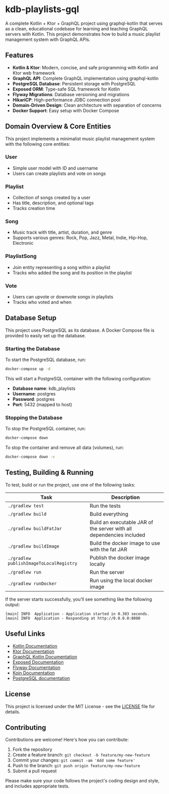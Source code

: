 # kdb-playlists-gql

A complete Kotlin + Ktor + GraphQL project using graphql-kotlin that serves as a clean, educational codebase for learning and teaching GraphQL servers with Kotlin. This project demonstrates how to build a music playlist management system with GraphQL APIs.

## Features

- **Kotlin & Ktor**: Modern, concise, and safe programming with Kotlin and Ktor web framework
- **GraphQL API**: Complete GraphQL implementation using graphql-kotlin
- **PostgreSQL Database**: Persistent storage with PostgreSQL
- **Exposed ORM**: Type-safe SQL framework for Kotlin
- **Flyway Migrations**: Database versioning and migrations
- **HikariCP**: High-performance JDBC connection pool
- **Domain-Driven Design**: Clean architecture with separation of concerns
- **Docker Support**: Easy setup with Docker Compose

## Domain Overview & Core Entities

This project implements a minimalist music playlist management system with the following core entities:

### User
- Simple user model with ID and username
- Users can create playlists and vote on songs

### Playlist
- Collection of songs created by a user
- Has title, description, and optional tags
- Tracks creation time

### Song
- Music track with title, artist, duration, and genre
- Supports various genres: Rock, Pop, Jazz, Metal, Indie, Hip-Hop, Electronic

### PlaylistSong
- Join entity representing a song within a playlist
- Tracks who added the song and its position in the playlist

### Vote
- Users can upvote or downvote songs in playlists
- Tracks who voted and when

## Database Setup

This project uses PostgreSQL as its database. A Docker Compose file is provided to easily set up the database.

### Starting the Database

To start the PostgreSQL database, run:

```bash
docker-compose up -d
```

This will start a PostgreSQL container with the following configuration:
- **Database name**: kdb_playlists
- **Username**: postgres
- **Password**: postgres
- **Port**: 5432 (mapped to host)

### Stopping the Database

To stop the PostgreSQL container, run:

```bash
docker-compose down
```

To stop the container and remove all data (volumes), run:

```bash
docker-compose down -v
```

## Testing, Building & Running

To test, build or run the project, use one of the following tasks:

| Task                                    | Description                                                          |
|-----------------------------------------|----------------------------------------------------------------------|
| `./gradlew test`                        | Run the tests                                                        |
| `./gradlew build`                       | Build everything                                                     |
| `./gradlew buildFatJar`                 | Build an executable JAR of the server with all dependencies included |
| `./gradlew buildImage`                  | Build the docker image to use with the fat JAR                       |
| `./gradlew publishImageToLocalRegistry` | Publish the docker image locally                                     |
| `./gradlew run`                         | Run the server                                                       |
| `./gradlew runDocker`                   | Run using the local docker image                                     |

If the server starts successfully, you'll see something like the following output:

```
[main] INFO  Application - Application started in 0.303 seconds.
[main] INFO  Application - Responding at http://0.0.0.0:8080
```

## Useful Links

- [Kotlin Documentation](https://kotlinlang.org/docs/)
- [Ktor Documentation](https://ktor.io/docs/)
- [GraphQL Kotlin Documentation](https://expediagroup.github.io/graphql-kotlin/)
- [Exposed Documentation](https://github.com/JetBrains/Exposed)
- [Flyway Documentation](https://flywaydb.org/documentation/)
- [Koin Documentation](https://insert-koin.io/docs/reference/introduction/)
- [PostgreSQL documentation](https://www.postgresql.org/docs/)

## License

This project is licensed under the MIT License - see the [LICENSE](LICENSE.md) file for details.

## Contributing

Contributions are welcome! Here's how you can contribute:

1. Fork the repository
2. Create a feature branch: `git checkout -b feature/my-new-feature`
3. Commit your changes: `git commit -am 'Add some feature'`
4. Push to the branch: `git push origin feature/my-new-feature`
5. Submit a pull request

Please make sure your code follows the project's coding design and style, and includes appropriate tests.
